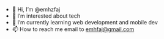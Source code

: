- 👋 Hi, I’m @emhzfaj
- 👀 I’m interested about tech
- 🌱 I’m currently learning web development and mobile dev
- 📫 How to reach me email to emhfaj@gmail.com

<!---
emhzxx/emhzxx is a ✨ special ✨ repository because its `README.md` (this file) appears on your GitHub profile.
You can click the Preview link to take a look at your changes.
--->
